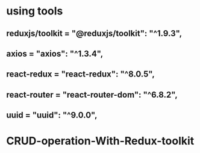# using tools

## reduxjs/toolkit = "@reduxjs/toolkit": "^1.9.3",

## axios = "axios": "^1.3.4",

## react-redux = "react-redux": "^8.0.5",

## react-router = "react-router-dom": "^6.8.2",

## uuid = "uuid": "^9.0.0",
# CRUD-operation-With-Redux-toolkit
